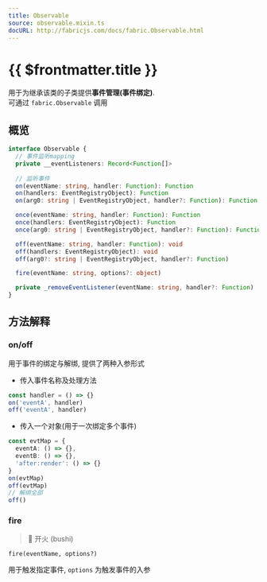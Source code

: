 ```yaml
---
title: Observable
source: observable.mixin.ts
docURL: http://fabricjs.com/docs/fabric.Observable.html
---
```


# {{ $frontmatter.title }}

用于为继承该类的子类提供**事件管理(事件绑定)**.  
可通过 `fabric.Observable` 调用

## 概览

```typescript
interface Observable {
  // 事件监听mapping
  private __eventListeners: Record<Function[]>
  
  // 监听事件
  on(eventName: string, handler: Function): Function
  on(handlers: EventRegistryObject): Function
  on(arg0: string | EventRegistryObject, handler?: Function): Function

  once(eventName: string, handler: Function): Function
  once(handlers: EventRegistryObject): Function
  once(arg0: string | EventRegistryObject, handler?: Function): Function

  off(eventName: string, handler: Function): void
  off(handlers: EventRegistryObject): void
  off(arg0?: string | EventRegistryObject, handler?: Function)

  fire(eventName: string, options?: object)

  private _removeEventListener(eventName: string, handler?: Function)
}
```

## 方法解释

### on/off

用于事件的绑定与解绑, 提供了两种入参形式

+ 传入事件名称及处理方法

```typescript
const handler = () => {}
on('eventA', handler)
off('eventA', handler)
```

+ 传入一个对象(用于一次绑定多个事件)

```typescript
const evtMap = {
  eventA: () => {},
  eventB: () => {},
  'after:render': () => {}
}
on(evtMap)
off(evtMap)
// 解绑全部
off()
```

### fire

> 🔫 开火 (bushi)

`fire(eventName, options?)`

用于触发指定事件, `options` 为触发事件的入参
